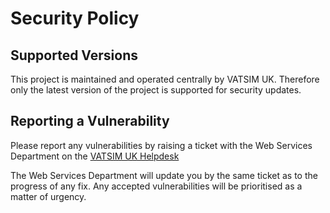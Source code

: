 # Security Policy

## Supported Versions

This project is maintained and operated centrally by VATSIM UK. Therefore only the latest version
of the project is supported for security updates.

## Reporting a Vulnerability

Please report any vulnerabilities by raising a ticket with the Web Services Department on the [VATSIM UK Helpdesk](https://helpdesk.vatsim.uk)

The Web Services Department will update you by the same ticket as to the progress of any fix. Any accepted vulnerabilities will be
prioritised as a matter of urgency.
